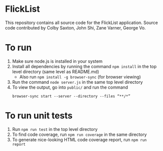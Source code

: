 # FlickList
This repository contains all source code for the FlickList application.
Source code contributed by Colby Saxton, John Shi, Zane Varner, George Vo.

# To run
1. Make sure node.js is installed in your system
2. Install all dependencies by running the command ```npm install``` in the
top level directory (same level as README.md)
    - Also run ```npm install -g browser-sync``` (for browser viewing)
3. Run the command ```node server.js``` in the same top level directory
4. To view the output, go into ```public/``` and run the command
    ```
    browser-sync start --server --directory --files “**/*”
    ```

# To run unit tests
1. Run ```npm run test``` in the top level directory
2. To find code coverage, run ```npm run coverage``` in the same directory
3. To generate nice-looking HTML code coverage report, run
   ```npm run report```